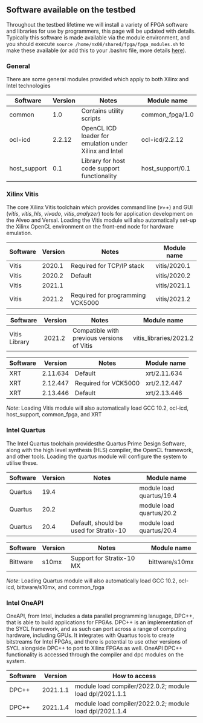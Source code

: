## Software available on the testbed

Throughout the testbed lifetime we will install a variety of FPGA software and libraries for use by programmers, this page will be updated with details. Typically this software is made available via the module environment, and you should execute `source /home/nx08/shared/fpga/fpga_modules.sh` to make these available (or add this to your .bashrc file, more details [here](https://fpga.epcc.ed.ac.uk/docs/getting_started.html)).

### General

There are some general modules provided which apply to both Xilinx and Intel technologies

| Software  | Version | Notes | Module name |
| ------------- | ------------- | ------------- | ------------- | 
common | 1.0 | Contains utility scripts | common_fpga/1.0 |
ocl-icd | 2.2.12 | OpenCL ICD loader for emulation under Xilinx and Intel | ocl-icd/2.2.12 |
host_support | 0.1 | Library for host code support functionality | host_support/0.1 |

### Xilinx Vitis 

The core Xilinx Vitis toolchain which provides command line (_v++_) and GUI (_vitis_, _vitis_hls_, _vivado_, _vitis_analyzer_) tools for application development on the Alveo and Versal. Loading the Vitis module will also automatically set-up the Xilinx OpenCL environment on the front-end node for hardware emulation.

| Software  | Version | Notes | Module name |
| ------------- | ------------- | ------------- | ------------- | 
| Vitis  | 2020.1  | Required for TCP/IP stack | vitis/2020.1 |
| Vitis  | 2020.2  | Default | vitis/2020.2 |
| Vitis  | 2021.1  |  | vitis/2021.1 |
| Vitis  | 2021.2  | Required for programming VCK5000 | vitis/2021.2 |

| Software  | Version | Notes | Module name |
| ------------- | ------------- | ------------- | ------------- | 
| Vitis Library | 2021.2  | Compatible with previous versions of Vitis | vitis_libraries/2021.2 |

| Software  | Version | Notes | Module name |
| ------------- | ------------- | ------------- | ------------- | 
| XRT | 2.11.634  | Default | xrt/2.11.634 |
| XRT | 2.12.447  | Required for VCK5000 | xrt/2.12.447 |
| XRT | 2.13.446  | Default | xrt/2.13.446 |

*Note*: Loading Vitis module will also automatically load GCC 10.2, ocl-icd, host_support, common_fpga, and XRT

### Intel Quartus

The Intel Quartus toolchain providesthe Quartus Prime Design Software, along with the high level synthesis (HLS) compiler, the OpenCL framework, and other tools. Loading the quartus module will configure the system to utilise these.

| Software  | Version | Notes | Module name |
| ------------- | ------------- | ------------- | ------------- |
| Quartus  | 19.4  | | module load quartus/19.4 | 
| Quartus  | 20.2  | | module load quartus/20.2 | 
| Quartus  | 20.4  | Default, should be used for Stratix-10 | module load quartus/20.4 | 

| Software  | Version | Notes | Module name |
| ------------- | ------------- | ------------- | ------------- | 
| Bittware  | s10mx  | Support for Stratix-10 MX | bittware/s10mx | 

*Note*: Loading Quartus module will also automatically load GCC 10.2, ocl-icd, bittware/s10mx, and common_fpga

### Intel OneAPI

OneAPI, from Intel, includes a data parallel programming lanugage, DPC++, that is able to build applications for FPGAs. DPC++ is an implementation of the SYCL framework, and as such can port across a range of computing hardware, including GPUs. It integrates with Quartus tools to create bitstreams for Intel FPGAs, and there is potential to use other versions of SYCL alongside DPC++ to port to Xilinx FPGAs as well. OneAPI DPC++ functionality is accessed through the compiler and dpc modules on the system.

| Software  | Version | How to access |
| ------------- | ------------- | ------------- |
| DPC++ | 2021.1.1  | module load compiler/2022.0.2; module load dpl/2021.1.1  | 
| DPC++ | 2021.1.4  | module load compiler/2022.0.2; module load dpl/2021.1.4  | 
 
